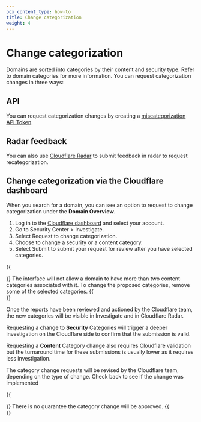 ```yaml
---
pcx_content_type: how-to
title: Change categorization
weight: 4
---
```


# Change categorization

Domains are sorted into categories by their content and security type. Refer to domain categories for more information. You can request categorization changes in three ways:

## API

You can request categorization changes by creating a [miscategorization API Token](https://developers.cloudflare.com/api/operations/miscategorization-create-miscategorization).

## Radar feedback

You can also use [Cloudflare Radar](https://radar.cloudflare.com/domains/feedback) to submit feedback in radar to request recategorization.

## Change categorization via the Cloudflare dashboard

When you search for a domain, you can see an option to request to change categorization under the **Domain Overview**.

1. Log in to the [Cloudflare dashboard](https://dash.cloudflare.com/) and select your account.
2. Go to Security Center > Investigate.
3. Select Request to change categorization.
4. Choose to change a security or a content category.
5. Select Submit to submit your request for review after you have selected categories.

{{<Aside type="note">}}
The interface will not allow a domain to have more than two content categories associated with it. To change the proposed categories, remove some of the selected categories.
{{</Aside>}}

Once the reports have been reviewed and actioned by the Cloudflare team, the new categories will be visible in Investigate and in Cloudflare Radar.

Requesting a change to **Security** Categories will trigger a deeper investigation on the Cloudflare side to confirm that the submission is valid.

Requesting a **Content** Category change also requires Cloudflare validation but the turnaround time for these submissions is usually lower as it requires less investigation.

The category change requests will be revised by the Cloudflare team, depending on the type of change. Check back to see if the change was implemented

{{<Aside type="note">}}
There is no guarantee the category change will be approved.
{{</Aside>}}